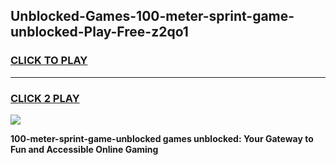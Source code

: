 
## Unblocked-Games-100-meter-sprint-game-unblocked-Play-Free-z2qo1
<h3>
<a href="https://premium76.site?title=100-meter-sprint-game-unblocked&ref=22A">CLICK TO PLAY</a></h3>
<hr>

<h3>
<a href="https://premium76.site?title=100-meter-sprint-game-unblocked&ref=22A">CLICK 2 PLAY</a>
  
</h3>

<a href="https://premium76.site?title=100-meter-sprint-game-unblocked&ref=22A"><img src="https://clearcache.store/games.png"></a>


**100-meter-sprint-game-unblocked games unblocked: Your Gateway to Fun and Accessible Online Gaming**
